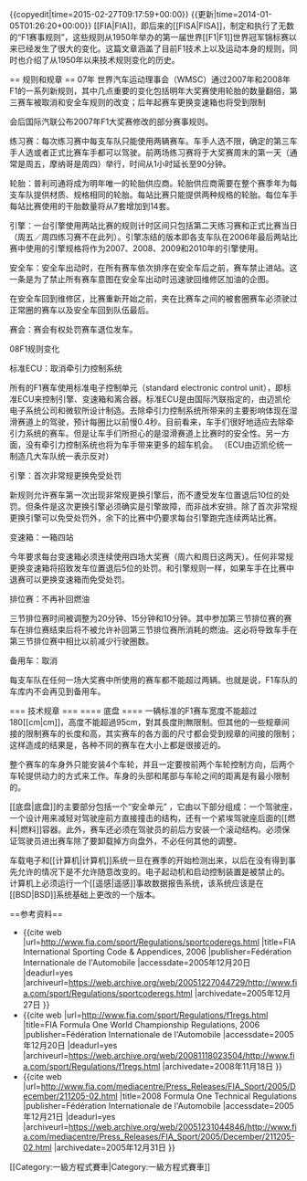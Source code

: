 {{copyedit|time=2015-02-27T09:17:59+00:00}}
{{更新|time=2014-01-05T01:26:20+00:00}}
[[FIA|FIA]]，即后来的[[FISA|FISA]]，制定和执行了无数的“F1赛事规则”，这些规则从1950年举办的第一届世界[[F1|F1]]世界冠军锦标赛以来已经发生了很大的变化。这篇文章涵盖了目前F1技术上以及运动本身的规则，同时也介绍了从1950年以来技术规则变化的历史。

== 规则和规章 ==
07年
世界汽车运动理事会（WMSC）通过2007年和2008年F1的一系列新规则，其中几点重要的变化包括明年大奖赛使用轮胎的数量翻倍，第三赛车被取消和安全车规则的改变；后年起赛车更换变速箱也将受到限制
 
会后国际汽联公布2007年F1大奖赛修改的部分赛事规则。 

练习赛：每次练习赛中每支车队只能使用两辆赛车。车手人选不限，确定的第三车手人选或者正式比赛车手都可以驾驶。前两场练习赛将于大奖赛周末的第一天（通常是周五，摩纳哥是周四）举行，时间从1小时延长至90分钟。 

轮胎：普利司通将成为明年唯一的轮胎供应商。轮胎供应商需要在整个赛季年为每支车队提供材质、规格相同的轮胎。每站比赛只能提供两种规格的轮胎。每位车手每站比赛使用的干胎数量将从7套增加到14套。 

引擎：一台引擎使用两站比赛的规则计时区间只包括第二天练习赛和正式比赛当日（周五／周四练习赛不在此列）。引擎冻结的版本即各支车队在2006年最后两站比赛中使用的引擎规格将作为2007、2008、2009和2010年的引擎使用。 

安全车：安全车出动时，在所有赛车依次排序在安全车后之前，赛车禁止进站。这一条是为了禁止所有赛车意图在安全车出动时迅速驶回维修区加油的企图。 

在安全车回到维修区，比赛重新开始之前，夹在比赛车之间的被套圈赛车必须驶过正常圈的赛车以及安全车回到队伍最后。 

赛会：赛会有权处罚赛车退位发车。

08F1规则变化

标准ECU：取消牵引力控制系统 

所有的F1赛车使用标准电子控制单元（standard electronic control unit），即标准ECU来控制引擎、变速箱和离合器。标准ECU是由国际汽联指定的，由迈凯伦电子系统公司和微软所设计制造。去除牵引力控制系统所带来的主要影响体现在湿滑赛道上的驾驶，预计每圈比以前慢0.4秒。目前看来，车手们很好地适应去除牵引力系统的赛车。但是让车手们所担心的是湿滑赛道上比赛时的安全性。另一方面，没有牵引力控制系统也将为车手带来更多的超车机会。 
（ECU由迈凯伦统一制造几大车队统一表示反对）

引擎：首次非常规更换免受处罚 

新规则允许赛车第一次出现非常规更换引擎后，而不遭受发车位置退后10位的处罚。但条件是这次更换引擎必须确实是引擎故障，而非战术安排。除了首次非常规更换引擎可以免受处罚外，余下的比赛中仍要求每台引擎跑完连续两站比赛。 

变速箱：一箱四站 

今年要求每台变速箱必须连续使用四场大奖赛（周六和周日这两天）。任何非常规更换变速箱将招致发车位置退后5位的处罚。和引擎规则一样，如果车手在比赛中退赛可以更换变速箱而免受处罚。 

排位赛：不再补回燃油 

三节排位赛时间被调整为20分钟、15分钟和10分钟。其中参加第三节排位赛的赛车在排位赛结束后将不被允许补回第三节排位赛所消耗的燃油。这必将导致车手在第三节排位赛中相比以前减少行驶圈数。 

备用车：取消 

每支车队在任何一场大奖赛中所使用的赛车都不能超过两辆。也就是说，F1车队的车库内不会再见到备用车。

=== 技术规章 ===
==== 底盘 ====
一辆标准的F1赛车宽度不能超过180[[cm|cm]]，高度不能超過95cm，對其長度則無限制。但其他的一些规章间接的限制赛车的长度和高，其实赛车的各方面的尺寸都会受到规章的间接的限制；这样造成的结果是，各种不同的赛车在大小上都是很接近的。

整个赛车的车身外只能安装4个车轮，并且一定要按前两个车轮控制方向，后两个车轮提供动力的方式来工作。车身的头部和尾部与车轮之间的距离是有最小限制的。

[[底盘|底盘]]的主要部分包括一个“安全单元” ，它由以下部分组成：一个驾驶座，一个设计用来减轻对驾驶座前方直接撞击的结构，还有一个紧埃驾驶座后面的[[燃料|燃料]]容器。此外，赛车还必须在驾驶员的前后方安装一个滚动结构。必须保证驾驶员进出赛车除了要卸载掉方向盘外，不必任何其他的调整。

车载电子和[[计算机|计算机]]系统一旦在赛季的开始检测出来，以后在没有得到事先允许的情况下是不允许随意改变的。电子起动机和启动控制装置是被禁止的。 计算机上必须运行一个[[遥感|遥感]]事故数据报告系统，该系统应该是在[[BSD|BSD]]系统基础上更改的一个版本。

==参考资料==
* {{cite web
 |url=http://www.fia.com/sport/Regulations/sportcoderegs.html 
 |title=FIA International Sporting Code & Appendices, 2006 
 |publisher=Fédération Internationale de l'Automobile 
 |accessdate=2005年12月20日 
 |deadurl=yes 
 |archiveurl=https://web.archive.org/web/20051227044729/http://www.fia.com/sport/Regulations/sportcoderegs.html 
 |archivedate=2005年12月27日 
}}
* {{cite web
 |url=http://www.fia.com/sport/Regulations/f1regs.html 
 |title=FIA Formula One World Championship Regulations, 2006 
 |publisher=Fédération Internationale de l'Automobile 
 |accessdate=2005年12月20日 
 |deadurl=yes 
 |archiveurl=https://web.archive.org/web/20081118023504/http://www.fia.com/sport/Regulations/f1regs.html 
 |archivedate=2008年11月18日 
}}
* {{cite web
 |url=http://www.fia.com/mediacentre/Press_Releases/FIA_Sport/2005/December/211205-02.html 
 |title=2008 Formula One Technical Regulations 
 |publisher=Fédération Internationale de l'Automobile 
 |accessdate=2005年12月21日 
 |deadurl=yes 
 |archiveurl=https://web.archive.org/web/20051231044846/http://www.fia.com/mediacentre/Press_Releases/FIA_Sport/2005/December/211205-02.html 
 |archivedate=2005年12月31日 
}}

[[Category:一級方程式賽車|Category:一級方程式賽車]]